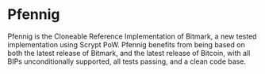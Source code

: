 # Pfennig

Pfennig is the Cloneable Reference Implementation of Bitmark, a new tested implementation using Scrypt PoW.
Pfennig benefits from being based on both the latest release of Bitmark, and the latest release of Bitcoin, with all BIPs unconditionally supported, all tests passing, and a clean code base.
